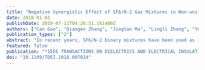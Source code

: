```yaml
---
title: "Negative Synergistic Effect of SF6/N-2 Gas Mixtures in Non-uniform Electric Field Under Lightning Impulse"
date: 2018-01-01
publishDate: 2019-07-11T04:26:31.161400Z
authors: ["Can Guo", "Qiaogen Zhang", "Jingtan Ma", "Lingli Zhang", "Yuan Li", "Zhicheng Wu"]
publication_types: ["2"]
abstract: "In recent years, SF6/N-2 binary mixtures have been used as insulation in second generation gas-insulated metal-enclosed transmission lines mainly because of the greenhouse effect and diseconomy of SF6. Though the synergistic effect of SF6 is known in a uniform electric field, there is little understanding of the synergistic effect phenomenon with parameters in a non-uniform electric field under standard lightning impulse. A series of experiments were designed to increase our knowledge of this and the breakdown characteristics of SF6/N-2 under multiple parameters show a negative synergistic effect. Our experimental results with negative lightning impulse demonstrated that the breakdown voltage of N-2 increased greater than with both SF6 and its mixtures with increasing gas pressure. When the gas pressure exceeded 0.3MPa, the breakdown voltage of pure N-2 was higher than SF6/N-2 gas mixtures and even exceeded the value of SF6 at 0.5MPa. A normalization coefficient h was introduced in this research to evaluate the negative synergistic effect. Under negative lightning impulse the analytical results show that the negative synergistic effect increased with the augment of gas pressure. On the other hand, the synergistic effect was reduced with decreasing gas pressure under positive polarity impulse and it appeared to be a negative synergistic effect with the enhancement of field non-uniformity. The analysis of streamer discharge propagation indicates three reasons lead to the negative synergistic effect: similar streamer corona onset voltage, different space charge effect, and dissimilar discharge form of N-2 and SF6/N-2 gas mixtures."
featured: false
publication: "*IEEE TRANSACTIONS ON DIELECTRICS AND ELECTRICAL INSULATION*"
doi: "10.1109/TDEI.2018.007024"
---
```


